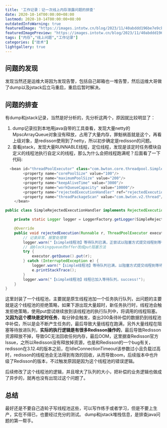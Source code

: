 ```yaml
---
title: '工作记录：记一次线上内存泄露问题的排查'
date: 2020-10-14T00:00:00+08:00
lastmod: 2020-10-14T00:00:00+08:00
outdatedInfoWarning: true
featuredImage: "https://images.intotw.cn/blog/2023/11/40abddd196be7e9cb79b83534d4983a4.webp"
featuredImagePreview: "https://images.intotw.cn/blog/2023/11/40abddd196be7e9cb79b83534d4983a4.webp"
tags: ["内存","线上问题","工作记录"]
categories: ["技术"]
lightgallery: true
---
```


## 问题的发现
发现当然还是运维大哥因为发现告警，包括自己邮箱也一堆告警，然后运维大哥做了dump以及jstack后立马重启，重启后暂时解决。
## 问题的排查
有dump和jstack记录，当然是好分析的，先分析这两个，原因就比较明显了：
1. dump记录拉到本地用java自带的工具查看，发现大量netty的MpscArrayQueue对象没有释放，占用了大量内存，罪魁祸首就是这个，再看上级对象，是redisson使用到了netty，所以初步确定是redisson的问题。
2. 查看jstack，发现大量RUNNABLE线程，定位线程，发现是该定时任务模块自定义的线程池执行自定义的线程，那么为什么会把线程跑满呢？后面看了一下代码:
```java
  <bean id="threadPoolExecutor" class="com.bwton.core.threadpool.SimpleThreadPoolExecutorFactoryBean">
        <property name="corePoolSize" value="100"/>
        <property name="maximumPoolSize" value="200"/>
        <property name="keepAliveTime" value="3000"/>
        <property name="workQueueCapacity" value="10000"/>
        <property name="rejectedExecutionHandler" ref="rejectedExecutionHandler"/>
        <property name="threadPackageScan" value="com.bwton.v2.thread"/>
    </bean>
```
```java
public class SimpleRejectedExecutionHandler implements RejectedExecutionHandler {

    private static Logger logger = LoggerFactory.getLogger(SimpleRejectedExecutionHandler.class);

    @Override
    public void rejectedExecution(Runnable r, ThreadPoolExecutor executor) {
        // 记录异常、报警处理等
        logger.warn("【simple线程池】等待队列已满，正尝试以阻塞方式提交线程到等待队列.....");
        // 由blockingqueue的offer改成put阻塞方法
        try {
            executor.getQueue().put(r);
        } catch (InterruptedException e) {
            logger.warn("【simple线程池】等待队列已满，以阻塞方式提交线程到等待队列时被打断，fail!");
            e.printStackTrace();
        }
        logger.warn("【simple线程池】线程已加入等待队列，success!");
    }
}
```

这里封装了一个线程池，主要就是原生线程池加一个任务执行队列，出问题的主要就是这个线程池的拒绝策略，如果下游出现大量超时，新任务执行时，线程池会触发拒绝策略，使用put尝试继续放到该线程池的执行队列中，将调用的线程阻塞。**又因为这个模块是定时任务**，每分钟会触发，查出200条待补偿的数据扔到线程池中补偿，所以是会不断产生任务的，最后导致大量线程在跑满，另外大量线程在阻塞等待放进队列，**实际的执行逻辑是有很多Redisson操作的**，最后导致Redisson资源释放不掉，导致GC无法回收任何内存，最后OOM，这里据查Redisson官方Issue，之所以Redisson没有释放掉资源，也是和Redisson的一个bug有关，redisson在3.12.4的版本之前，在IdleConnectionTimeout该参数过小且负载过高时，redisson的线程池会无法得到有效的回收，从而导致oom，后续版本中也升级了Redisson的版本，不过触发原因是因为这个线程池的错误逻辑。

后续修改了这个线程池的逻辑，并且增大了队列的大小，把补偿的业务逻辑也做成了异步的，就再也没有出现过这个问题了。


## 总结
最好还是不要自己造轮子写线程池这些，可以写作练手或者学习，但是不要上生产，实在不得已，也要经过充分的测试。
dump和jstack堆栈信息，是排查java问题的第一帮手。
